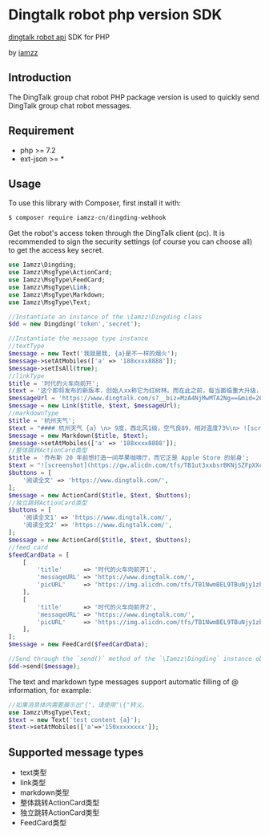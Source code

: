 # Dingtalk robot php version SDK
[dingtalk robot api](https://ding-doc.dingtalk.com/document#/org-dev-guide/custom-robot) SDK for PHP

by [iamzz](http://www.iamzz.cn)

## Introduction
The DingTalk group chat robot PHP package version is used to quickly send DingTalk group chat robot messages.
## Requirement
* php >= 7.2
* ext-json >= *
## Usage
To use this library with Composer, first install it with:
```bash
$ composer require iamzz-cn/dingding-webhook
```
Get the robot's access token through the DingTalk client (pc). It is recommended to sign the security settings (of course you can choose all) to get the access key secret.
```php
use Iamzz\Dingding;
use Iamzz\MsgType\ActionCard;
use Iamzz\MsgType\FeedCard;
use Iamzz\MsgType\Link;
use Iamzz\MsgType\Markdown;
use Iamzz\MsgType\Text;

//Instantiate an instance of the \Iamzz\Dingding class
$dd = new Dingding('token','secret');

//Instantiate the message type instance
//textType
$message = new Text('我就是我, {a}是不一样的烟火');
$message->setAtMobiles(['a' => '188xxxx8888']);
$message->setIsAll(true);
//linkType
$title = '时代的火车向前开';
$text = '这个即将发布的新版本，创始人xx称它为红树林。而在此之前，每当面临重大升级，产品经理们都会取一个应景的代号，这一次，为什么是红树林';
$messageUrl = 'https://www.dingtalk.com/s?__biz=MzA4NjMwMTA2Ng==&mid=2650316842&idx=1&sn=60da3ea2b29f1dcc43a7c8e4a7c97a16&scene=2&srcid=09189AnRJEdIiWVaKltFzNTw&from=timeline&isappinstalled=0&key=&ascene=2&uin=&devicetype=android-23&version=26031933&nettype=WIFI';
$message = new Link($title, $text, $messageUrl);
//markdownType
$title = '杭州天气';
$text = "#### 杭州天气 {a} \n> 9度，西北风1级，空气良89，相对温度73%\n> ![screenshot](https://img.alicdn.com/tfs/TB1NwmBEL9TBuNjy1zbXXXpepXa-2400-1218.png)\n> ###### 10点20分发布 [天气](https://www.dingtalk.com) \n";
$message = new Markdown($title, $text);
$message->setAtMobiles(['a' => '188xxxx8888']);
//整体跳转ActionCard类型
$title = '乔布斯 20 年前想打造一间苹果咖啡厅，而它正是 Apple Store 的前身';
$text = "![screenshot](https://gw.alicdn.com/tfs/TB1ut3xxbsrBKNjSZFpXXcXhFXa-846-786.png)\n ### 乔布斯 20 年前想打造的苹果咖啡厅\n Apple Store 的设计正从原来满满的科技感走向生活化，而其生活化的走向其实可以追溯到 20 年前苹果一个建立咖啡馆的计划";
$buttons = [
    '阅读全文' => 'https://www.dingtalk.com/',
];
$message = new ActionCard($title, $text, $buttons);
//独立跳转ActionCard类型
$buttons = [
    '阅读全文1' => 'https://www.dingtalk.com/',
    '阅读全文2' => 'https://www.dingtalk.com/',
];
$message = new ActionCard($title, $text, $buttons);
//feed card
$feedCardData = [
    [
        'title'      => '时代的火车向前开1',
        'messageURL' => 'https://www.dingtalk.com/',
        'picURL'     => 'https://img.alicdn.com/tfs/TB1NwmBEL9TBuNjy1zbXXXpepXa-2400-1218.png',
    ],
    [
        'title'      => '时代的火车向前开2',
        'messageURL' => 'https://www.dingtalk.com/',
        'picURL'     => 'https://img.alicdn.com/tfs/TB1NwmBEL9TBuNjy1zbXXXpepXa-2400-1218.png',
    ],
];
$message = new FeedCard($feedCardData);

//Send through the `send()` method of the `\Iamzz\Dingding` instance object
$dd->send($message);
```
The text and markdown type messages support automatic filling of @ information, for example:
```php
//如果消息体内需要展示出"{"，请使用"\{"转义。
use Iamzz\MsgType\Text;
$text = new Text('test content {a}');
$text->setAtMobiles(['a'=>'150xxxxxxxx']);
```
## Supported message types
* text类型 
* link类型
* markdown类型
* 整体跳转ActionCard类型
* 独立跳转ActionCard类型
* FeedCard类型

